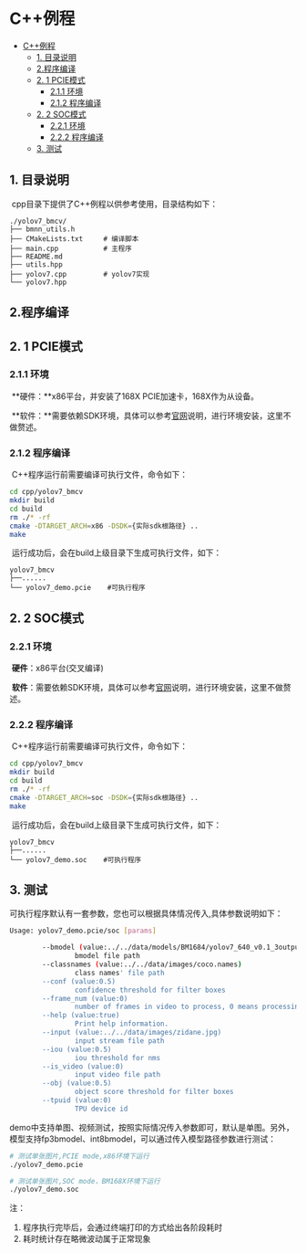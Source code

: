 

# C++例程
- [C++例程](#c例程)
  - [1. 目录说明](#1-目录说明)
  - [2.程序编译](#2程序编译)
  - [2. 1 PCIE模式](#2-1-pcie模式)
    - [2.1.1 环境](#211-环境)
    - [2.1.2 程序编译](#212-程序编译)
  - [2. 2 SOC模式](#2-2-soc模式)
    - [2.2.1 环境](#221-环境)
    - [2.2.2 程序编译](#222-程序编译)
  - [3. 测试](#3-测试)

## 1. 目录说明

​	cpp目录下提供了C++例程以供参考使用，目录结构如下：

```
./yolov7_bmcv/
├── bmnn_utils.h
├── CMakeLists.txt     # 编译脚本
├── main.cpp           # 主程序
├── README.md
├── utils.hpp
├── yolov7.cpp         # yolov7实现
└── yolov7.hpp

```

## 2.程序编译

## 2. 1 PCIE模式

### 2.1.1 环境

​	**硬件：**x86平台，并安装了168X PCIE加速卡，168X作为从设备。

​	**软件：**需要依赖SDK环境，具体可以参考[官网](https://developer.sophgo.com/site/index.html)说明，进行环境安装，这里不做赘述。

### 2.1.2 程序编译

​	C++程序运行前需要编译可执行文件，命令如下：

```bash
cd cpp/yolov7_bmcv
mkdir build
cd build
rm ./* -rf
cmake -DTARGET_ARCH=x86 -DSDK={实际sdk根路径} ..
make
```

​	运行成功后，会在build上级目录下生成可执行文件，如下：

```
yolov7_bmcv
├──......
└── yolov7_demo.pcie    #可执行程序
```

## 2. 2 SOC模式

### 2.2.1 环境

​	**硬件**：x86平台(交叉编译)

​	**软件**：需要依赖SDK环境，具体可以参考[官网](https://developer.sophgo.com/site/index.html)说明，进行环境安装，这里不做赘述。

### 2.2.2 程序编译

​	C++程序运行前需要编译可执行文件，命令如下：

```bash
cd cpp/yolov7_bmcv
mkdir build
cd build
rm ./* -rf
cmake -DTARGET_ARCH=soc -DSDK={实际sdk根路径} ..
make
```

​	运行成功后，会在build上级目录下生成可执行文件，如下：

```
yolov7_bmcv
├──......
└── yolov7_demo.soc    #可执行程序
```



## 3. 测试

可执行程序默认有一套参数，您也可以根据具体情况传入,具体参数说明如下：

```bash
Usage: yolov7_demo.pcie/soc [params]

        --bmodel (value:../../data/models/BM1684/yolov7_640_v0.1_3output_fp32_1b.bmodel)
                bmodel file path
        --classnames (value:../../data/images/coco.names)
                class names' file path
        --conf (value:0.5)
                confidence threshold for filter boxes
        --frame_num (value:0)
                number of frames in video to process, 0 means processing all frames
        --help (value:true)
                Print help information.
        --input (value:../../data/images/zidane.jpg)
                input stream file path
        --iou (value:0.5)
                iou threshold for nms
        --is_video (value:0)
                input video file path
        --obj (value:0.5)
                object score threshold for filter boxes
        --tpuid (value:0)
                TPU device id

```

​	demo中支持单图、视频测试，按照实际情况传入参数即可，默认是单图。另外，模型支持fp3bmodel、int8bmodel，可以通过传入模型路径参数进行测试：

```bash
# 测试单张图片,PCIE mode,x86环境下运行
./yolov7_demo.pcie  

# 测试单张图片,SOC mode，BM168X环境下运行
./yolov7_demo.soc  
```

注：

1. 程序执行完毕后，会通过终端打印的方式给出各阶段耗时
2. 耗时统计存在略微波动属于正常现象